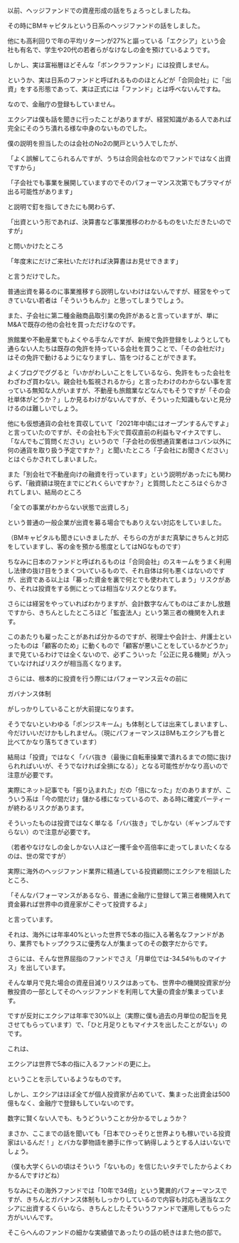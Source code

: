 以前、ヘッジファンドでの資産形成の話をちょろっとしましたね。


その時にBMキャピタルという日系のヘッジファンドの話をしました。


他にも高利回りで年の平均リターンが27%と謳っている「エクシア」という会社も有名で、学生や20代の若者らがなけなしの金を預けているようです。





しかし、実は富裕層ほどそんな「ボンクラファンド」には投資しません。


というか、実は日系のファンドと呼ばれるもののほとんどが「合同会社」に「出資」をする形態であって、実は正式には「ファンド」とは呼べないんですね。


なので、金融庁の登録もしていません。





エクシアは僕も話を聞きに行ったことがありますが、経営知識がある人であれば完全にそのうち潰れる様な中身のないものでした。


僕の説明を担当したのは会社のNo2の関戸という人でしたが、





「よく誤解してこられるんですが、うちは合同会社なのでファンドではなく出資ですから」


「子会社でも事業を展開していますのでそのパフォーマンス次第でもプラマイが出る可能性があります」





と説明で釘を指してきたにも関わらず、





「出資という形であれば、決算書など事業推移のわかるものをいただきたいのですが」





と問いかけたところ





「年度末にだけご来社いただければ決算書はお見せできます」





と言うだけでした。


普通出資を募るのに事業推移すら説明しないわけはないんですが、経営をやってきていない若者は「そういうもんか」と思ってしまうでしょう。





また、子会社に第二種金融商品取引業の免許があると言っていますが、単にM&Aで既存の他の会社を買っただけなのです。


旅館業や不動産業でもよくやる手なんですが、新規で免許登録をしようとしても通らない人たちは既存の免許を持っている会社を買うことで、「その会社だけ」はその免許で動けるようになりますし、箔をつけることができます。


よくブログでググると「いかがわしいことをしているなら、免許をもった会社をわざわざ買わない。親会社も監視されるから」と言ったわけのわからない事を言っている無知な人がいますが、不動産も旅館業などなんでもそうですが「その会社単体がどうか？」しか見るわけがないんですが、そういった知識もないと見分けるのは難しいでしょう。


他にも仮想通貨の会社を買収していて「2021年中頃にはオープンするんですよ」と言っていたのですが、その会社も下火で買収直前の利益もマイナスですし、「なんでもご質問ください」というので「子会社の仮想通貨業者はコバン以外に何の通貨を取り扱う予定ですか？」と聞いたところ「子会社にお聞きください」とはぐらかされてしまいました。


また「別会社で不動産向けの融資を行っています」という説明があったにも関わらず、「融資額は現在までにどれくらいですか？」と質問したところはぐらかされてしまい、結局のところ


「全ての事業がわからない状態で出資しろ」


という普通の一般企業が出資を募る場合でもありえない対応をしていました。


（BMキャピタルも聞きにいきましたが、そちらの方がまだ真摯にきちんと対応をしていますし、客の金を預かる態度としてはNGなものです）





ちなみに日本のファンドと呼ばれるものは「合同会社」のスキームをうまく利用し法律の抜け目をうまくついているもので、それ自体は何も悪くはないのですが、出資である以上は「募った資金を裏で何とでも使われてしまう」リスクがあり、それは投資をする側にとっては相当なリスクとなります。


さらには経営をやっていればわかりますが、会計数字なんてものはごまかし放題ですから、きちんとしたところほど「監査法人」という第三者の機関を入れます。


このあたりも雇ったことがあれば分かるのですが、税理士や会計士、弁護士といったものは「顧客のため」に動くもので「顧客が悪いことをしているかどうか」まで見ているわけでは全くないので、必ずこういった「公正に見る機関」が入っていなければリスクが相当高くなります。


さらには、根本的に投資を行う際にはパフォーマンス云々の前に


ガバナンス体制


がしっかりしていることが大前提になります。


そうでないといわゆる「ポンジスキーム」も体制としては出来てしまいますし、今だけいいだけかもしれません。（現にパフォーマンスはBMもエクシアも昔と比べてかなり落ちてきています）


結局は「投資」ではなく「ババ抜き（最後に自転車操業で潰れるまでの間に抜けられればいいが、そうでなければ全損になる）」となる可能性がかなり高いので注意が必要です。


実際にネット記事でも「振り込まれた」だの「倍になった」だのありますが、こういう系は「今の間だけ」儲かる様になっているので、ある時に確変パーティーが終わるリスクがあります。


そういったものは投資ではなく単なる「ババ抜き」でしかない（ギャンブルですらない）ので注意が必要です。


（若者やなけなしの金しかない人ほど一攫千金や高倍率に走ってしまいたくなるのは、世の常ですが）





実際に海外のヘッジファンド業界に精通している投資顧問にエクシアを相談したところ、


「そんなパフォーマンスがあるなら、普通に金融庁に登録して第三者機関入れて資金募れば世界中の資産家がこぞって投資するよ」


と言っています。



それは、海外には年率40%といった世界で5本の指に入る著名なファンドがあり、業界でもトップクラスに優秀な人が集まってのその数字だからです。

さらには、そんな世界屈指のファンドでさえ「月単位では-34.54％ものマイナス」を出しています。

そんな単月で見た場合の資産目減りリスクはあっても、世界中の機関投資家が分散投資の一部としてそのヘッジファンドを利用して大量の資金が集まっています。

ですが反対にエクシアは年率で30%以上（実際に僕も過去の月単位の配当を見させてもらっています）で、「ひと月足りともマイナスを出したことがない」のです。

これは、

エクシアは世界で5本の指に入るファンドの更に上。

ということを示しているようなものです。

しかし、エクシアはほぼ全てが個人投資家が占めていて、集まった出資金は500億もなく、金融庁で登録もしていないのです。

数字に賢くない人でも、もうどういうことか分かるでしょうか？

まさか、ここまでの話を聞いても「日本でひっそりと世界よりも稼いでいる投資家はいるんだ！」とバカな夢物語を勝手に作って納得しようとする人はいないでしょう。

（僕も大学くらいの頃はそういう「ないもの」を信じたいタチでしたからよくわかるんですけどね）





ちなみにその海外ファンドでは「10年で34倍」という驚異的パフォーマンスですが、きちんとガバナンス体制もしっかりしているので内容も対応も適当なエクシアに出資するくらいなら、きちんとしたそういうファンドで運用してもらった方がいいんです。





そこらへんのファンドの細かな実績値であったりの話の続きはまた他の部で。
